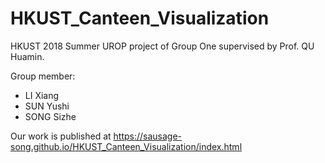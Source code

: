 # HKUST_Canteen_Visualization
HKUST 2018 Summer UROP project of Group One supervised by Prof. QU Huamin. 
  
Group member:  
- LI Xiang  
- SUN Yushi  
- SONG Sizhe   
  
Our work is published at https://sausage-song.github.io/HKUST_Canteen_Visualization/index.html
